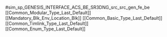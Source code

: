 #sim_sp_GENESIS_INTERFACE_ACS_BE_SR3DNG_src_src_gen_fe_be
[[Common_Modular_Type_Last_Default]]
[[Mandatory_Blk_Env_Location_Blk]]
[[Common_Basic_Type_Last_Default]]
[[Common_Timlink_Type_Last_Default]]
[[Common_Enum_Type_Last_Default]]
